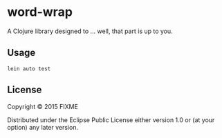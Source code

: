 # word-wrap

A Clojure library designed to ... well, that part is up to you.

## Usage

```
lein auto test
````

## License

Copyright © 2015 FIXME

Distributed under the Eclipse Public License either version 1.0 or (at
your option) any later version.
